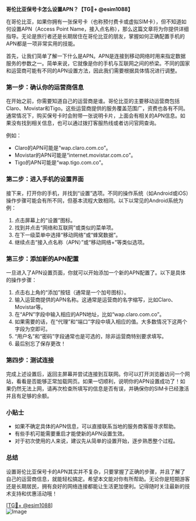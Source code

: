 **哥伦比亚保号卡怎么设置APN？【TG💪+ @esim1088】**

在哥伦比亚，如果你拥有一张保号卡（也称预付费卡或虚拟SIM卡），但不知道如何设置APN（Access Point Name，接入点名称），那么这篇文章将为你提供详细指导。无论是旅行者还是长期居住在哥伦比亚的朋友，掌握如何正确配置手机的APN都是一项非常实用的技能。

首先，让我们简单了解一下什么是APN。APN是连接到移动网络时用来指定数据服务的参数之一。简单来说，它就像是你的手机与互联网之间的桥梁。不同的国家和运营商可能有不同的APN设置方法，因此我们需要根据具体情况进行调整。

### 第一步：确认你的运营商信息

在开始之前，你需要知道自己的运营商是谁。哥伦比亚的主要移动运营商包括Claro、Movistar和Tigo。这些运营商提供的服务覆盖范围广，资费也各有不同。通常情况下，购买保号卡时会附带一张说明卡片，上面会有相关的APN信息。如果没有找到相关信息，也可以通过拨打客服热线或者访问官网查询。

例如：
- Claro的APN可能是“wap.claro.com.co”。
- Movistar的APN可能是“internet.movistar.com.co”。
- Tigo的APN可能是“wap.tigo.com.co”。

### 第二步：进入手机的设置界面

接下来，打开你的手机，并找到“设置”选项。不同的操作系统（如Android或iOS）操作步骤可能会有所不同，但基本流程大致相同。以下以常见的Android系统为例：

1. 点击屏幕上的“设置”图标。
2. 找到并点击“网络和互联网”或类似的菜单项。
3. 在下一级菜单中选择“移动网络”或“蜂窝数据”。
4. 继续点击“接入点名称（APN）”或“移动网络+”等类似选项。

### 第三步：添加新的APN配置

一旦进入了APN设置页面，你就可以开始添加一个新的APN配置了。以下是具体的操作步骤：

1. 点击右上角的“添加”按钮（通常是一个加号图标）。
2. 输入运营商提供的APN名称。这通常是运营商的名字缩写，比如Claro、Movistar等。
3. 在“APN”字段中输入相应的APN地址，比如“wap.claro.com.co”。
4. 如果需要的话，在“代理”和“端口”字段中填入相应的值。大多数情况下这两个字段为空即可。
5. “用户名”和“密码”字段通常也是可选的，除非运营商特别要求填写。
6. 最后别忘了保存更改！

### 第四步：测试连接

完成上述设置后，返回主屏幕并尝试连接到互联网。你可以打开浏览器访问一个网站，看看是否能够正常加载网页。如果一切顺利，说明你的APN设置成功了！如果仍然无法上网，请再次检查所填写的信息是否有误，并确保你的SIM卡已经激活并且有足够的余额。

### 小贴士

- 如果不确定具体的APN信息，可以直接联系当地的服务商客服寻求帮助。
- 有些手机可能需要重启才能使新的APN设置生效。
- 对于初次使用的人来说，建议先从简单的设置开始，逐步熟悉整个过程。

### 总结

设置哥伦比亚保号卡的APN其实并不复杂，只要掌握了正确的步骤，并且了解了自己的运营商信息，就能轻松搞定。希望本文能对你有所帮助。无论你是短期游客还是长期居民，拥有良好的网络连接都能让生活更加便利。记得随时关注最新的技术支持和优惠活动哦！

[[TG💪+ @esim1088](https://t.me/s/esim1088)]  
![Image](https://i.postimg.cc/4NQfJmqS/Snipaste-2025-05-13-00-14-12.png)